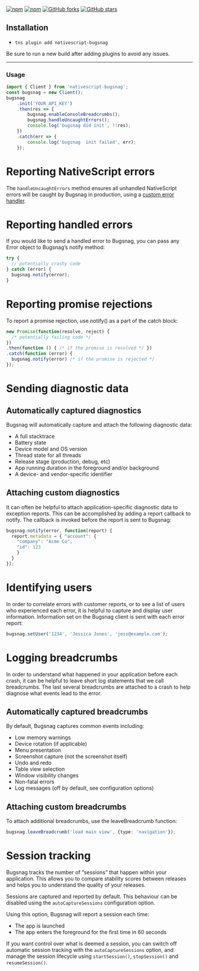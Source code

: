 [![npm](https://img.shields.io/npm/v/nativescript-bugsnag.svg)](https://www.npmjs.com/package/nativescript-bugsnag)
[![npm](https://img.shields.io/npm/dt/nativescript-bugsnag.svg?label=npm%20downloads)](https://www.npmjs.com/package/nativescript-bugsnag)
[![GitHub forks](https://img.shields.io/github/forks/Akylas/nativescript-bugsnag.svg)](https://github.com/Akylas/nativescript-bugsnag/network)
[![GitHub stars](https://img.shields.io/github/stars/Akylas/nativescript-bugsnag.svg)](https://github.com/Akylas/nativescript-bugsnag/stargazers)

## Installation

* `tns plugin add nativescript-bugsnag`

Be sure to run a new build after adding plugins to avoid any issues.

---


### Usage

```typescript
import { Client } from 'nativescript-bugsnag';
const bugsnag = new Client();
bugsnag
    .init('YOUR_API_KEY')
    .then(res => {
        bugsnag.enableConsoleBreadcrumbs();
        bugsnag.handleUncaughtErrors();
        console.log('bugsnag did init', !!res);
    })
    .catch(err => {
        console.log('bugsnag  init failed', err);
    });
```

# Reporting NativeScript errors

The `handleUncaughtErrors` method ensures all unhandled NativeScript errors will be caught by Bugsnag in production, using a [custom error handler](https://docs.nativescript.org/core-concepts/error-handling).


# Reporting handled errors

If you would like to send a handled error to Bugsnag, you can pass any Error object to Bugsnag’s notify method:
```typescript
try {
  // potentially crashy code
} catch (error) {
  bugsnag.notify(error);
}
```

# Reporting promise rejections

To report a promise rejection, use notify() as a part of the catch block:

```typescript
new Promise(function(resolve, reject) {
  /* potentially failing code */
})
.then(function () { /* if the promise is resolved */ })
.catch(function (error) {
  bugsnag.notify(error) /* if the promise is rejected */
});
```

# Sending diagnostic data

## Automatically captured diagnostics

Bugsnag will automatically capture and attach the following diagnostic data:

* A full stacktrace
* Battery state
* Device model and OS version
* Thread state for all threads
* Release stage (production, debug, etc)
* App running duration in the foreground and/or background
* A device- and vendor-specific identifier

## Attaching custom diagnostics

It can often be helpful to attach application-specific diagnostic data to exception reports. This can be accomplished by adding a report callback to notify. The callback is invoked before the report is sent to Bugsnag:

```typescript
bugsnag.notify(error, function(report) {
  report.metadata = { "account": {
    "company": "Acme Co",
    "id": 123
    }
  }
});
```

# Identifying users

In order to correlate errors with customer reports, or to see a list of users who experienced each error, it is helpful to capture and display user information. Information set on the Bugsnag client is sent with each error report:

```typescript
bugsnag.setUser('1234', 'Jessica Jones', 'jess@example.com');
```

# Logging breadcrumbs

In order to understand what happened in your application before each crash, it can be helpful to leave short log statements that we call breadcrumbs. The last several breadcrumbs are attached to a crash to help diagnose what events lead to the error.
## Automatically captured breadcrumbs

By default, Bugsnag captures common events including:

* Low memory warnings
* Device rotation (if applicable)
* Menu presentation
* Screenshot capture (not the screenshot itself)
* Undo and redo
* Table view selection
*  Window visibility changes
* Non-fatal errors
* Log messages (off by default, see configuration options)

## Attaching custom breadcrumbs


To attach additional breadcrumbs, use the leaveBreadcrumb function:

```typescript
bugsnag.leaveBreadcrumb('load main view', {type: 'navigation'});
```

# Session tracking


Bugsnag tracks the number of “sessions” that happen within your application. This allows you to compare stability scores between releases and helps you to understand the quality of your releases.

Sessions are captured and reported by default. This behaviour can be disabled using the ```autoCaptureSessions``` configuration option.

Using this option, Bugsnag will report a session each time:

* The app is launched
* The app enters the foreground for the first time in 60 seconds

If you want control over what is deemed a session, you can switch off automatic session tracking with the ```autoCaptureSessions``` option, and manage the session lifecycle using ```startSession()```, ```stopSession()``` and ```resumeSession()```.
